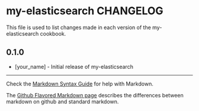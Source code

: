 my-elasticsearch CHANGELOG
==========================

This file is used to list changes made in each version of the my-elasticsearch cookbook.

0.1.0
-----
- [your_name] - Initial release of my-elasticsearch

- - -
Check the [Markdown Syntax Guide](http://daringfireball.net/projects/markdown/syntax) for help with Markdown.

The [Github Flavored Markdown page](http://github.github.com/github-flavored-markdown/) describes the differences between markdown on github and standard markdown.
